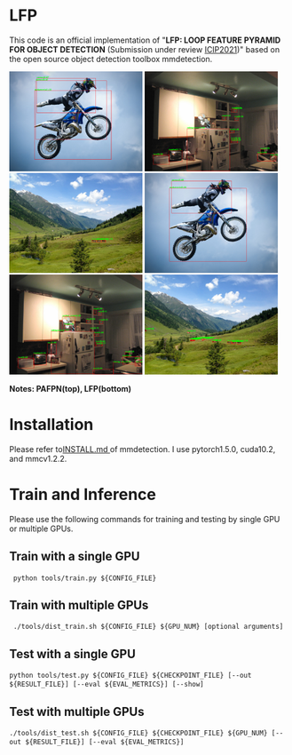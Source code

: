 # LFP
This code is an official implementation of  "**LFP: LOOP FEATURE PYRAMID FOR OBJECT DETECTION** (Submission under review [ICIP2021](https://2021.ieeeicip.org/))" based on the open source object detection toolbox mmdetection.

![image](https://github.com/huitang96/LFP/blob/master/LFP/MY_PICTURES/images/3_3.bmp)    ![image](https://github.com/huitang96/LFP/blob/master/LFP/MY_PICTURES/images/8_8.bmp)   ![image](https://github.com/huitang96/LFP/blob/master/LFP/MY_PICTURES/images/5_5.bmp)    ![image](https://github.com/huitang96/LFP/blob/master/LFP/MY_PICTURES/images/3.bmp)       ![image](https://github.com/huitang96/LFP/blob/master/LFP/MY_PICTURES/images/8.bmp)         ![image](https://github.com/huitang96/LFP/blob/master/LFP/MY_PICTURES/images/5.bmp)

**Notes:  PAFPN(top), LFP(bottom)**


# Installation
Please refer to[INSTALL.md ](https://github.com/open-mmlab/mmdetection/blob/master/docs/get_started.md)of mmdetection.
I use pytorch1.5.0, cuda10.2, and mmcv1.2.2.


# Train and Inference
Please use the following commands for training and testing by single GPU or multiple GPUs.

## Train with a single GPU
     python tools/train.py ${CONFIG_FILE}  
     
## Train with multiple GPUs
     ./tools/dist_train.sh ${CONFIG_FILE} ${GPU_NUM} [optional arguments]
     
## Test with a single GPU
    python tools/test.py ${CONFIG_FILE} ${CHECKPOINT_FILE} [--out ${RESULT_FILE}] [--eval ${EVAL_METRICS}] [--show]   
    
## Test with multiple GPUs
    ./tools/dist_test.sh ${CONFIG_FILE} ${CHECKPOINT_FILE} ${GPU_NUM} [--out ${RESULT_FILE}] [--eval ${EVAL_METRICS}] 
   
